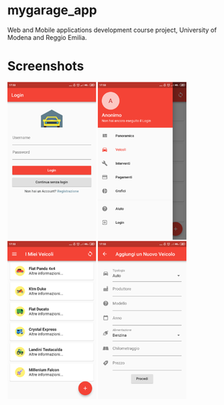 # mygarage_app
Web and Mobile applications development course project, University of Modena and Reggio Emilia.

# Screenshots
<img src="scr1.png" width="200"> <img src="scr2.png" width="200"> <img src="scr3.png" width="200"> <img src="scr4.png" width="200">
